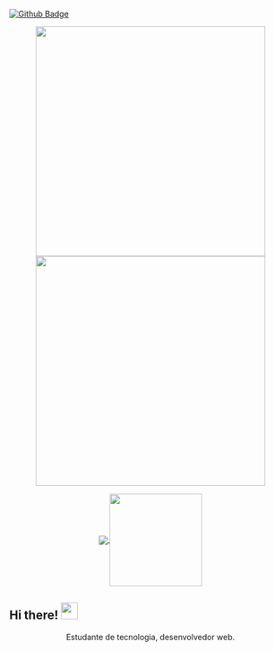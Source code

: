 [![Github Badge](https://img.shields.io/badge/-Github-000?style=flat-square&logo=Github&logoColor=white&link=https://github.com/lucasramox)](https://github.com/lucasramox)


<p align="center">
  <a href="#">
    <img align="center" width="410" src="" />
  </a>
  <a href="#">
    <img align="center" width="410" src="pocket-rocket.gif" />
  </a>
</p>

<p align="center">
  <a href="https://github.com/anuraghazra/github-readme-stats">
    <img
      align="center"
      src="https://github-readme-stats.vercel.app/api/top-langs/?username=lucasramox&layout=compact"
    />
  </a>
  <a href="https://github.com/anuraghazra/github-readme-stats">
    <img
      align="center"
      height="165"
      src="https://github-readme-stats.vercel.app/api?username=lucasramox&count_private=true&show_icons=true&custom_title=Github%20Status&hide=issues"
    />
  </a>
</p>


## Hi there! <img src="https://raw.githubusercontent.com/iampavangandhi/iampavangandhi/master/gifs/Hi.gif" width="30px"></h2>

<p align="center">
    <a>Estudante de tecnologia, desenvolvedor web. </a>
</p>

<!--
**MaikonLima/maikonlima** is a ✨ _special_ ✨ repository because its `README.md` (this file) appears on your GitHub profile.

Here are some ideas to get you started:

- 🔭 I’m currently working on ...
- 🌱 I’m currently learning ...
- 👯 I’m looking to collaborate on ...
- 🤔 I’m looking for help with ...
- 💬 Ask me about ...
- 📫 How to reach me: ...
- 😄 Pronouns: ...
- ⚡ Fun fact: ...
-->
